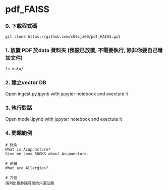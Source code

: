 # pdf_FAISS

### 0. 下載程式碼
```
git clone https://github.com/c00cjz00/pdf_FAISS.git
```

### 1. 放置 PDF 於data 資料夾 (預設已放置, 不需要執行, 除非你要自己增加文件)
```
ls data/
```
### 2. 建立vector DB
Open ingest.py.ipynb with jupyter notebook and exectute it

### 3. 執行對話
Open model.ipynb with jupyter notebook and exectute it

### 4. 問題範例
```
# 針灸
What is Acupuncture?
Give me some BOOKS about Acupuncture.

# 過敏
What are Allergies?

# 穴位
請列出跟肺臟有關的穴道位置
```
